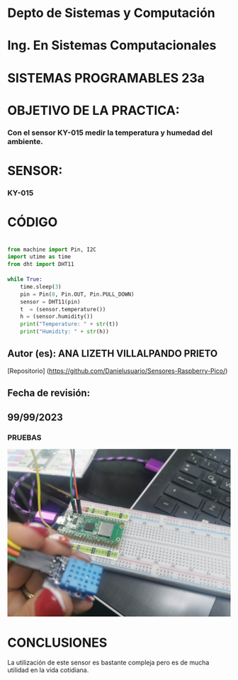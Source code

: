 # Depto de Sistemas y Computación
# Ing. En Sistemas Computacionales
# SISTEMAS PROGRAMABLES 23a

# OBJETIVO  DE LA PRACTICA:
### Con el sensor KY-015 medir la temperatura y humedad del ambiente.

# SENSOR: 
### KY-015

# CÓDIGO

```Python

from machine import Pin, I2C
import utime as time
from dht import DHT11

while True:
    time.sleep(3)
    pin = Pin(0, Pin.OUT, Pin.PULL_DOWN)
    sensor = DHT11(pin)
    t  = (sensor.temperature())
    h = (sensor.humidity())
    print("Temperature: " + str(t))
    print("Humidity: " + str(h))

```

## Autor (es): ANA LIZETH VILLALPANDO PRIETO

[Repositorio] (https://github.com/Danielusuario/Sensores-Raspberry-Pico/)

## Fecha de revisión:  
## 99/99/2023

### PRUEBAS

![](Imagenes/KY015.jpg)

# CONCLUSIONES
La utilización de este sensor es bastante compleja pero es de mucha utilidad en la vida cotidiana.

